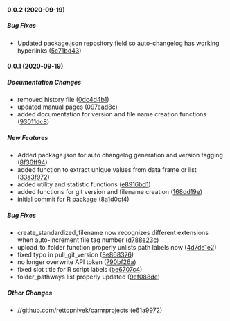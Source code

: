 #### 0.0.2 (2020-09-19)

##### Bug Fixes

*  Updated package.json repository field so auto-changelog has working hyperlinks ([5c71bd43](https://github.com/rettopnivek/camrprojects/commit/5c71bd43824099e2c580b554e42b13d5f337b496))

#### 0.0.1 (2020-09-19)

##### Documentation Changes

*  removed history file ([0dc4d4b1](https://github.com/rettopnivek/camrprojects/commit/0dc4d4b1e7ef19a487967754f3ebce1e1de0f1ff))
*  updated manual pages ([097ead8c](https://github.com/rettopnivek/camrprojects/commit/097ead8c91ee3b5fcfbdeb8c53f4d4613b8c8958))
*  added documentation for version and file name creation functions ([93011dc8](https://github.com/rettopnivek/camrprojects/commit/93011dc85d889b2e5304098c22d8f76494116ecd))

##### New Features

*  Added package.json for auto changelog generation and version tagging ([8f36ff94](https://github.com/rettopnivek/camrprojects/commit/8f36ff94f5a022547a7e0d761bd45b61706410cf))
*  added function to extract unique values from data frame or list ([33a3f972](https://github.com/rettopnivek/camrprojects/commit/33a3f97206d1d632705c3c4c51b3366847ef6e0a))
*  added utility and statistic functions ([e8916bd1](https://github.com/rettopnivek/camrprojects/commit/e8916bd1d2563d270abb098a83999d54b337cfaa))
*  added functions for git version and filename creation ([168dd19e](https://github.com/rettopnivek/camrprojects/commit/168dd19e0e14d2e05b272c31d457573fb8793613))
*  initial commit for R package ([8a1d0cf4](https://github.com/rettopnivek/camrprojects/commit/8a1d0cf460c7c59e24456cb0336df576d9e090cf))

##### Bug Fixes

*  create_standardized_filename now recognizes different extensions when auto-increment file tag number ([d788e23c](https://github.com/rettopnivek/camrprojects/commit/d788e23cb5cd8644b9ae467e4cb0221526e66bda))
*  upload_to_folder function properly unlists path labels now ([4d7de1e2](https://github.com/rettopnivek/camrprojects/commit/4d7de1e2a3846619054df48b2f9fc7b49d80787f))
*  fixed typo in pull_git_version ([8e868376](https://github.com/rettopnivek/camrprojects/commit/8e8683763fc61f90f44234ff62dab6100dc8814a))
*  no longer overwrite API token ([790bf26a](https://github.com/rettopnivek/camrprojects/commit/790bf26adae9ebfef451ed7bdf45109d43c186e3))
*  fixed slot title for R script labels ([be6707c4](https://github.com/rettopnivek/camrprojects/commit/be6707c499ff376e9d6783996312340b8529eb41))
*  folder_pathways list properly updated ([9ef088de](https://github.com/rettopnivek/camrprojects/commit/9ef088de0519d434d0df3ee082dba5ecfc984dae))

##### Other Changes

* //github.com/rettopnivek/camrprojects ([e61a9972](https://github.com/rettopnivek/camrprojects/commit/e61a9972646bd8790c5329f8cbe0684b4577eac4))

